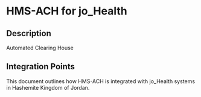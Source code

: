 # HMS-ACH for jo_Health

## Description

Automated Clearing House

## Integration Points

This document outlines how HMS-ACH is integrated with jo_Health systems in Hashemite Kingdom of Jordan.
